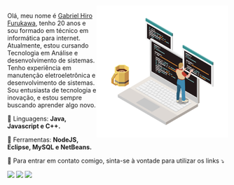 <img src="https://github.com/GabrielHiro/GabrielHiro/blob/dbe6cf0c0c801521340018d8aee246d87f1f192b/Imagens/Imagemperfil.png" min-width="250px" max-width="350px" width="300px" align="right" alt="Computador iuriCode">

<p align="left"> 
  Olá, meu nome é <a href="https://www.linkedin.com/in/hiro-gabri3l/" alt="Linkedin">Gabriel Hiro Furukawa</a>, tenho 20 anos e sou formado em técnico em informática para internet. Atualmente, estou cursando Tecnologia em Análise e desenvolvimento de sistemas. Tenho experiência em manutenção eletroeletrônica e desenvolvimento de sistemas. Sou entusiasta de tecnologia e inovação, e estou sempre buscando aprender algo novo.
</p>

<p align="left">
  🧠 Linguagens: <strong>Java, Javascript e C++.</strong>
</p>

<p align="left">
  💼 Ferramentas: <strong>NodeJS, Eclipse, MySQL e NetBeans.</strong>
</p>

<p align="left">
  💌 Para entrar em contato comigo, sinta-se à vontade para utilizar os links ⤵️
</p>

<p align="left">
  <a href="https://criarmeulink.com.br/u/1683233461" alt="Gmail">
  <img src="https://img.shields.io/badge/-Gmail-FF0000?style=flat-square&labelColor=FF0000&logo=gmail&logoColor=white&link=https://criarmeulink.com.br/u/1683233461" /></a>

  <a href="https://www.linkedin.com/in/hiro-gabri3l/" alt="Linkedin">
  <img src="https://img.shields.io/badge/-Linkedin-0e76a8?style=flat-square&logo=Linkedin&logoColor=white&link=LINK-DO-SEU-LINKEDIN" /></a>
  
 <a href="https://wa.me/5515991050324?text=Ol%C3%A1%2C+Vim+Pelo+seu+GitHub%21" alt="WhatsApp">
  <img src="https://img.shields.io/badge/-WhatsApp-25d366?style=flat-square&labelColor=25d366&logo=whatsapp&logoColor=white&link=API-DO-SEU-WHATSAPP"/></a>

</p>  
